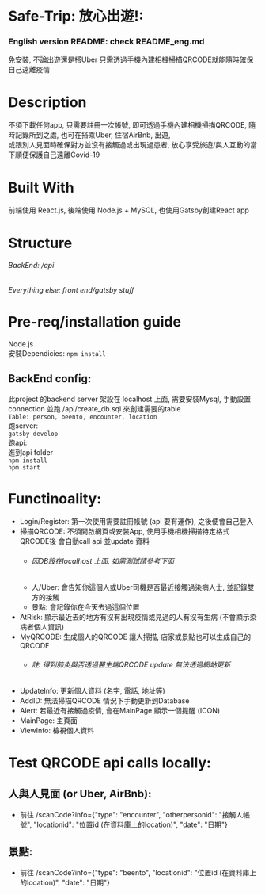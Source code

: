 # Safe-Trip: 放心出遊!:
### English version README: check README_eng.md
免安裝, 不論出遊還是搭Uber 只需透過手機內建相機掃描QRCODE就能隨時確保自己遠離疫情


# Description
不須下載任何app, 只需要註冊一次帳號, 即可透過手機內建相機掃描QRCODE, 隨時記錄所到之處, 也可在搭乘Uber, 住宿AirBnb, 出遊, <br/>
或跟別人見面時確保對方並沒有接觸過或出現過患者, 放心享受旅遊/與人互動的當下順便保護自己遠離Covid-19

# Built With
前端使用 React.js, 後端使用 Node.js + MySQL, 也使用Gatsby創建React app


# Structure
###### BackEnd: /api <br/>
###### Everything else: front end/gatsby stuff

# Pre-req/installation guide
Node.js <br/>
安裝Dependicies:
 `npm install`
 ## BackEnd config:
此project 的backend server 架設在 localhost 上面, 需要安裝Mysql, 手動設置connection 並跑 /api/create_db.sql 來創建需要的table <br />
`Table: person, beento, encounter, location` <br/>
跑server: <br/>
`gatsby develop` <br />
跑api: <br/>
進到api folder <br/>
`npm install` <br/>
`npm start`

# Functinoality:
  - Login/Register: 第一次使用需要註冊帳號 (api 要有運作), 之後便會自己登入
  - 掃描QRCODE: 不須開啟網頁或安裝App, 使用手機相機掃描特定格式QRCODE後 會自動call api 並update 資料
    - ###### 因DB設在localhost 上面, 如需測試請參考下面
    - 人/Uber: 會告知你這個人或Uber司機是否最近接觸過染病人士, 並記錄雙方的接觸
    - 景點: 會記錄你在今天去過這個位置
  - AtRisk: 顯示最近去的地方有沒有出現疫情或見過的人有沒有生病 (不會顯示染病者個人資訊)
  - MyQRCODE: 生成個人的QRCODE 讓人掃描, 店家或景點也可以生成自己的QRCODE
    - ###### 註: 得到肺炎與否透過醫生端QRCODE update 無法透過網站更新
  - UpdateInfo: 更新個人資料 (名字, 電話, 地址等)
  - AddID: 無法掃描QRCODE 情況下手動更新到Database
  - Alert: 若最近有接觸過疫情, 會在MainPage 顯示一個提醒 (ICON)
  - MainPage: 主頁面
  - ViewInfo: 檢視個人資料

# Test QRCODE api calls locally:
## 人與人見面 (or Uber, AirBnb):
 - 前往 /scanCode?info={"type": "encounter", "otherpersonid": "接觸人帳號", "locationid": "位置id (在資料庫上的location)", "date": "日期"}
## 景點:
 - 前往 /scanCode?info={"type": "beento", "locationid": "位置id (在資料庫上的location)", "date": "日期"}

